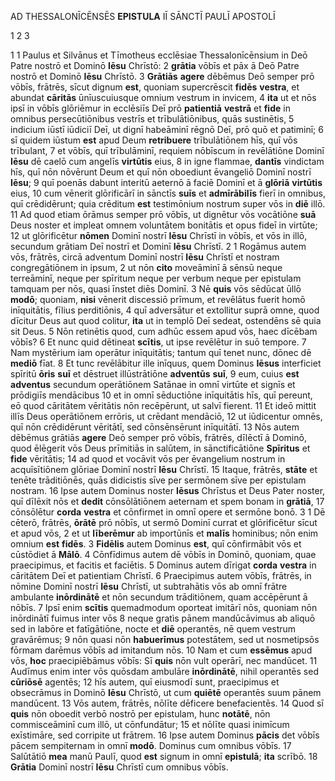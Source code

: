 AD THESSALONĪCĒNSĒS **EPISTULA** IĪ SĀNCTĪ PAULĪ APOSTOLĪ

1 2 3

1 
1 Paulus et Silvānus et Tīmotheus ecclēsiae Thessalonīcēnsium in Deō Patre nostrō et Dominō **Iēsu** Chrīstō:
2 **grātia** vōbīs et pāx ā Deō Patre nostrō et Dominō **Iēsu** Chrīstō.
3 **Grātiās** **agere** dēbēmus Deō semper prō vōbīs, frātrēs, sīcut dignum **est**, quoniam supercrēscit **fidēs** **vestra**, et abundat **cāritās** ūnīuscuiusque omnium vestrum in invicem,
4 **ita** ut et nōs ipsī in vōbīs glōriēmur in ecclēsiīs Deī prō **patientiā** **vestrā** et **fide** in omnibus persecūtiōnibus vestrīs et trībulātiōnibus, quās sustinētis,
5 indicium iūstī iūdiciī Deī, ut dignī habeāminī rēgnō Deī, prō quō et patiminī;
6 sī quidem iūstum **est** apud Deum **retribuere** trībulātiōnem hīs, quī vōs trībulant,
7 et vōbīs, quī trībulāminī, requiem nōbīscum in revēlātiōne Dominī **Iēsu** dē caelō cum angelīs **virtūtis** eius,
8 in igne flammae, **dantīs** vindictam hīs, quī nōn nōvērunt Deum et quī nōn oboediunt ēvangeliō Dominī nostrī **Iēsu**;
9 quī poenās dabunt interitū aeternō ā faciē Dominī et ā **glōriā** **virtūtis** eius,
10 cum vēnerit glōrificārī in sānctīs **suīs** et **admīrābilīs** fierī in omnibus, quī crēdidērunt; quia crēditum **est** testimōnium nostrum super vōs in **diē** illō.
11 Ad quod etiam ōrāmus semper prō vōbīs, ut dignētur vōs vocātiōne **suā** Deus noster et impleat omnem voluntātem bonitātis et opus fideī in virtūte;
12 ut glōrificētur **nōmen** Dominī nostrī **Iēsu** Chrīstī in vōbīs, et vōs in illō, secundum grātiam Deī nostrī et Dominī **Iēsu** Chrīstī.
2
1 Rogāmus autem vōs, frātrēs, circā adventum Dominī nostrī **Iēsu** Chrīstī et nostram congregātiōnem in ipsum,
2 ut nōn **cito** moveāminī ā sēnsū neque terreāminī, neque per spīritum neque per verbum neque per epistulam tamquam per nōs, quasi īnstet diēs Dominī.
3 Nē **quis** vōs sēdūcat ūllō **modō**; quoniam, **nisi** vēnerit discessiō prīmum, et revēlātus fuerit homō inīquitātis, fīlius perditiōnis,
4 quī adversātur et extollitur suprā omne, quod dīcitur Deus aut quod colitur, **ita** ut in templō Deī sedeat, ostendēns sē quia sit Deus.
5 Nōn retinētis quod, cum adhūc essem apud vōs, haec dīcēbam vōbīs?
6 Et nunc quid dētineat **scītis**, ut ipse revēlētur in suō tempore.
7 Nam mystērium iam operātur inīquitātis; tantum quī tenet nunc, dōnec dē **mediō** fīat.
8 Et tunc revēlābitur ille inīquus, quem Dominus **Iēsus** interficiet spīritū **ōris** **suī** et dēstruet illūstrātiōne **adventūs** **suī**,
9 eum, cuius **est** **adventus** secundum operātiōnem Satānae in omnī virtūte et signīs et prōdigiīs mendācibus
10 et in omnī sēductiōne inīquitātis hīs, quī pereunt, eō quod cāritātem vēritātis nōn recēpērunt, ut salvī fierent.
11 Et ideō mittit illīs Deus operātiōnem errōris, ut crēdant mendāciō,
12 ut iūdicentur omnēs, quī nōn crēdidērunt vēritātī, sed cōnsēnsērunt inīquitātī.
13 Nōs autem dēbēmus grātiās **agere** Deō semper prō vōbīs, frātrēs, dīlēctī ā Dominō, quod ēlēgerit vōs Deus prīmitiās in salūtem, in sānctificātiōne **Spīritus** et **fide** vēritātis;
14 ad quod et vocāvit vōs per ēvangelium nostrum in acquīsītiōnem glōriae Dominī nostrī **Iēsu** Chrīstī.
15 Itaque, frātrēs, **stāte** et tenēte trāditiōnēs, quās didicistis sīve per sermōnem sīve per epistulam nostram.
16 Ipse autem Dominus noster **Iēsus** Chrīstus et Deus Pater noster, quī dīlēxit nōs et **dedit** cōnsōlātiōnem aeternam et spem bonam in **grātiā**,
17 cōnsōlētur **corda** **vestra** et cōnfirmet in omnī opere et sermōne bonō.
3
1 Dē cēterō, frātrēs, **ōrātē** prō nōbīs, ut sermō Dominī currat et glōrificētur sīcut et apud vōs,
2 et ut **līberēmur** ab importūnīs et **malīs** hominibus; nōn enim omnium **est** **fidēs**.
3 **Fidēlis** autem Dominus **est**, quī cōnfirmābit vōs et cūstōdiet ā **Mālō**.
4 Cōnfīdimus autem dē vōbīs in Dominō, quoniam, quae praecipimus, et facitis et faciētis.
5 Dominus autem dīrigat **corda** **vestra** in cāritātem Deī et patientiam Chrīstī.
6 Praecipimus autem vōbīs, frātrēs, in nōmine Dominī nostrī **Iēsu** Chrīstī, ut subtrahātis vōs ab omnī frātre ambulante **inōrdinātē** et nōn secundum trāditiōnem, quam accēpērunt ā nōbīs.
7 Ipsī enim **scītis** quemadmodum oporteat imitārī nōs, quoniam nōn inōrdinātī fuimus inter vōs
8 neque gratìs pānem mandūcāvimus ab aliquō sed in labōre et fatīgātiōne, nocte et **diē** operantēs, nē quem vestrum gravārēmus;
9 nōn quasi nōn **habuerīmus** potestātem, sed ut nosmetipsōs fōrmam darēmus vōbīs ad imitandum nōs.
10 Nam et cum **essēmus** apud vōs, **hoc** praecipiēbāmus vōbīs: Sī **quis** nōn vult operārī, nec mandūcet.
11 Audīmus enim inter vōs quōsdam ambulāre **inōrdinātē**, nihil operantēs sed **cūriōsē** agentēs;
12 hīs autem, quī eiusmodī sunt, praecipimus et obsecrāmus in Dominō **Iēsu** Chrīstō, ut cum **quiētē** operantēs suum pānem mandūcent.
13 Vōs autem, frātrēs, nōlīte dēficere benefacientēs.
14 Quod sī **quis** nōn oboedit verbō nostrō per epistulam, hunc **notātē**, nōn commisceāminī cum illō, ut cōnfundātur;
15 et nōlīte quasi inimīcum exīstimāre, sed corripite ut frātrem.
16 Ipse autem Dominus **pācis** det vōbīs pācem sempiternam in omnī **modō**. Dominus cum omnibus vōbīs.
17 Salūtātiō **mea** manū Paulī, quod **est** signum in omnī **epistulā**; **ita** scrībō.
18 **Grātia** Dominī nostrī **Iēsu** Chrīstī cum omnibus vōbīs.
